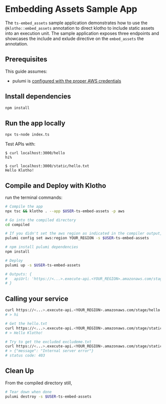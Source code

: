 # Embedding Assets Sample App
The `ts-embed_assets` sample application demonstrates how to use the `@klotho::embed_assets` annotation to direct klotho to include static assets into an execution unit. The sample application exposes three endpoints and showcases the include and exlude directive on the `embed_assets` the annotation.

## Prerequisites

This guide assumes:
- pulumi is [configured with the proper AWS credentials](https://www.pulumi.com/docs/get-started/aws/begin/#configure-pulumi-to-access-your-aws-account)

## Install dependencies
```sh
npm install
```

## Run the app locally
```sh
npx ts-node index.ts
```

Test APIs with:
```
$ curl localhost:3000/hello
hi%

$ curl localhost:3000/static/hello.txt
Hello Klotho!
```

## Compile and Deploy with Klotho

run the terminal commands:
```sh
# Compile the app
npx tsc && klotho . --app $USER-ts-embed-assets -p aws

# Go into the compiled directory
cd compiled

# If you didn't set the aws region as indicated in the compiler output, do that now
pulumi config set aws:region YOUR_REGION -s $USER-ts-embed-assets

# npm install pulumi dependencies
npm install

# Deploy
pulumi up -s $USER-ts-embed-assets

# Outputs: {
#   apiUrl: 'https://<...>.execute-api.<YOUR_REGION>.amazonaws.com/stage/'
# }

```
## Calling your service

```sh
curl https://<...>.execute-api.<YOUR_REGION>.amazonaws.com/stage/hello
# > hi

# Get the hello.txt
curl https://<...>.execute-api.<YOUR_REGION>.amazonaws.com/stage/static/hello.txt
# > Hello Klotho!

# Try to get the excluded excludeme.txt
curl https://<...>.execute-api.<YOUR_REGION>.amazonaws.com/stage/static/excludeme.txt
# > {"message": "Internal server error"}
# status code: 403
```

## Clean Up
From the compiled directory still,
```sh
# Tear down when done
pulumi destroy -s $USER-ts-embed-assets
```
